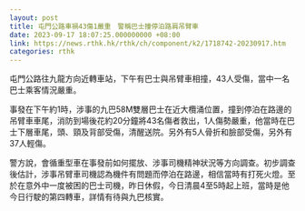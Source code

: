 ```yaml
---
layout: post
title: 屯門公路車禍43傷1嚴重　警稱巴士撞停泊路肩吊臂車
date: 2023-09-17 18:07:25.000000000 +08:00
link: https://news.rthk.hk/rthk/ch/component/k2/1718742-20230917.htm
categories: rthk
---
```


屯門公路往九龍方向近轉車站，下午有巴士與吊臂車相撞，43人受傷，當中一名巴士乘客情況嚴重。

事發在下午約1時，涉事的九巴58M雙層巴士在近大欖涌位置，撞到停泊在路邊的吊臂車車尾，消防到場後花約20分鐘將43名傷者救出，1人傷勢嚴重，他當時在巴士下層車尾，頭、頸及背部受傷，清醒送院。另外有5人骨折和臉部受傷，另外有37人輕傷。

警方說，會循重型車在事發前如何擺放、涉事司機精神狀況等方向調查。初步調查後估計，涉事吊臂車司機認為機件有問題而停泊在路邊，相信當時有打死火燈。至於在意外中一度被困的巴士司機，昨日休假，今日清晨4至5時起上班，當時是他今日行駛的第四轉車，詳情有待與九巴核實。
